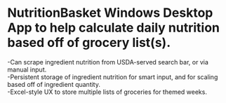 # **NutritionBasket** Windows Desktop App to help calculate daily nutrition based off of grocery list(s).

-Can scrape ingredient nutrition from USDA-served search bar, or via manual input.  
-Persistent storage of ingredient nutrition for smart input, and for scaling based off of ingredient quantity.  
-Excel-style UX to store multiple lists of groceries for themed weeks.
